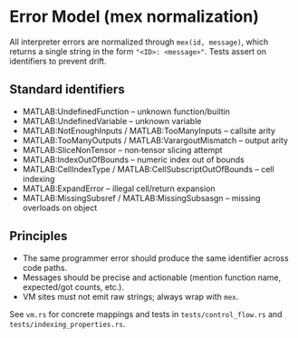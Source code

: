 # Error Model (mex normalization)

All interpreter errors are normalized through `mex(id, message)`, which returns a single string in the form `"<ID>: <message>"`. Tests assert on identifiers to prevent drift.

## Standard identifiers
- MATLAB:UndefinedFunction – unknown function/builtin
- MATLAB:UndefinedVariable – unknown variable
- MATLAB:NotEnoughInputs / MATLAB:TooManyInputs – callsite arity
- MATLAB:TooManyOutputs / MATLAB:VarargoutMismatch – output arity
- MATLAB:SliceNonTensor – non‑tensor slicing attempt
- MATLAB:IndexOutOfBounds – numeric index out of bounds
- MATLAB:CellIndexType / MATLAB:CellSubscriptOutOfBounds – cell indexing
- MATLAB:ExpandError – illegal cell/return expansion
- MATLAB:MissingSubsref / MATLAB:MissingSubsasgn – missing overloads on object

## Principles
- The same programmer error should produce the same identifier across code paths.
- Messages should be precise and actionable (mention function name, expected/got counts, etc.).
- VM sites must not emit raw strings; always wrap with `mex`.

See `vm.rs` for concrete mappings and tests in `tests/control_flow.rs` and `tests/indexing_properties.rs`.
